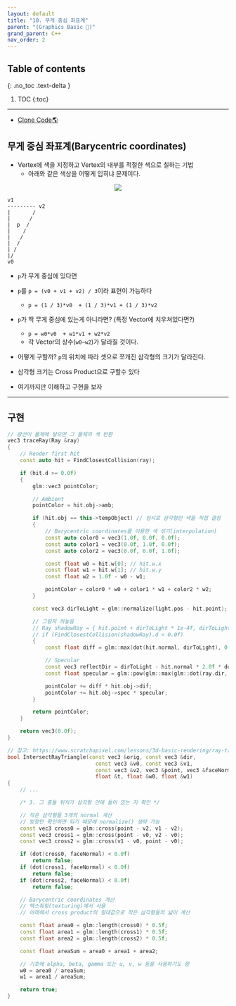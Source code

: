 ```yaml
---
layout: default
title: "10. 무게 중심 좌표계"
parent: "(Graphics Basic 🎡)"
grand_parent: C++
nav_order: 2
---
```


## Table of contents
{: .no_toc .text-delta }

1. TOC
{:toc}

---

* [Clone Code🌎](https://github.com/EasyCoding-7/Dx11ExampleWithImgui/tree/14/12_barycentric_coord)

## 무게 중심 좌표계(Barycentric coordinates)

* Vertex에 색을 지정하고 Vertex의 내부를 적절한 색으로 칠하는 기법
    * 아래와 같은 색상을 어떻게 입히냐 문제이다.

<p align="center">
  <img src="https://taehyungs-programming-blog.github.io/blog/assets/images/cpp/graphics/graphics-10-1.png"/>
</p>

```
v1       
--------- v2
|       /
|      /
|  p  /
|    /
|   /
|  /
| /
|/
v0
```

* `p`가 무게 중심에 있다면
* `p`를 `p = (v0 + v1 + v2) / 3`이라 표현이 가능하다
    * `p = (1 / 3)*v0  + (1 / 3)*v1 + (1 / 3)*v2`

* `p`가 딱 무게 중심에 있는게 아니라면? (특정 Vector에 치우쳐있다면?)
    * `p = w0*v0  + w1*v1 + w2*v2`
    * 각 Vector의 상수(`w0~w2`)가 달라질 것이다.

* 어떻게 구할까? `p`의 위치에 따라 셋으로 쪼개진 삼각형의 크기가 달라진다.
* 삼각형 크기는 Cross Product으로 구할수 있다
* 여기까지만 이해하고 구현을 보자

---

## 구현

```cpp
// 광선이 물체에 닿으면 그 물체의 색 반환
vec3 traceRay(Ray &ray)
{
    // Render first hit
    const auto hit = FindClosestCollision(ray);

    if (hit.d >= 0.0f)
    {
        glm::vec3 pointColor;

        // Ambient
        pointColor = hit.obj->amb;

        if (hit.obj == this->tempObject) // 임시로 삼각형만 색을 직접 결정
        {
            // Barycentric coordinates를 이용한 색 섞기(interpolation)
            const auto color0 = vec3(1.0f, 0.0f, 0.0f);
            const auto color1 = vec3(0.0f, 1.0f, 0.0f);
            const auto color2 = vec3(0.0f, 0.0f, 1.0f);

            const float w0 = hit.w[0]; // hit.w.x
            const float w1 = hit.w[1]; // hit.w.y
            const float w2 = 1.0f - w0 - w1;

            pointColor = color0 * w0 + color1 * w1 + color2 * w2;
        }

        const vec3 dirToLight = glm::normalize(light.pos - hit.point);

        // 그림자 꺼놓음
        // Ray shadowRay = { hit.point + dirToLight * 1e-4f, dirToLight };
        // if (FindClosestCollision(shadowRay).d < 0.0f)
        {
            const float diff = glm::max(dot(hit.normal, dirToLight), 0.0f);

            // Specular
            const vec3 reflectDir = dirToLight - hit.normal * 2.0f * dot(dirToLight, hit.normal);
            const float specular = glm::pow(glm::max(glm::dot(ray.dir, reflectDir), 0.0f), hit.obj->alpha);

            pointColor += diff * hit.obj->dif;
            pointColor += hit.obj->spec * specular;
        }

        return pointColor;
    }

    return vec3(0.0f);
}
```

```cpp
// 참고: https://www.scratchapixel.com/lessons/3d-basic-rendering/ray-tracing-rendering-a-triangle/ray-triangle-intersection-geometric-solution
bool IntersectRayTriangle(const vec3 &orig, const vec3 &dir,
                            const vec3 &v0, const vec3 &v1,
                            const vec3 &v2, vec3 &point, vec3 &faceNormal,
                            float &t, float &w0, float &w1)
{
    // ...

    /* 3. 그 충돌 위치가 삼각형 안에 들어 있는 지 확인 */

    // 작은 삼각형들 3개의 normal 계산
    // 방향만 확인하면 되기 때문에 normalize() 생략 가능
    const vec3 cross0 = glm::cross(point - v2, v1 - v2);
    const vec3 cross1 = glm::cross(point - v0, v2 - v0);
    const vec3 cross2 = glm::cross(v1 - v0, point - v0);

    if (dot(cross0, faceNormal) < 0.0f)
        return false;
    if (dot(cross1, faceNormal) < 0.0f)
        return false;
    if (dot(cross2, faceNormal) < 0.0f)
        return false;

    // Barycentric coordinates 계산
    // 텍스춰링(texturing)에서 사용
    // 아래에서 cross product의 절대값으로 작은 삼각형들의 넓이 계산

    const float area0 = glm::length(cross0) * 0.5f;
    const float area1 = glm::length(cross1) * 0.5f;
    const float area2 = glm::length(cross2) * 0.5f;

    const float areaSum = area0 + area1 + area2;

    // 기호에 alpha, beta, gamma 또는 u, v, w 등을 사용하기도 함
    w0 = area0 / areaSum;
    w1 = area1 / areaSum;

    return true;
}
```